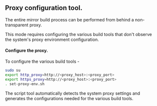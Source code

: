 ## Proxy configuration tool.

The entire mirror build process can be performed from behind a non-transparent proxy. 

This mode requires configuring the various build tools that don't observe the system's proxy environment configuration.

#### Configure the proxy.

To configure the various build tools -

```sh
sudo su
export http_proxy=http://<proxy_host>:<proxy_port>
export https_proxy=http://<proxy_host>:<proxy_port>
. set-proxy-env.sh
```

The script tool automatically detects the system proxy settings and generates the configurations needed for the various build tools.
